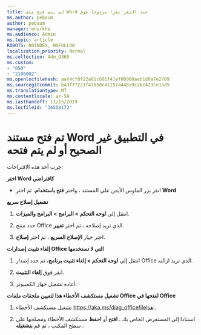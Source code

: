 ```yaml
---
title: لم يتم فتح ملف Word عند النقر نقرا مزدوجا فوق
ms.author: pebaum
author: pebaum
manager: mnirkhe
ms.audience: Admin
ms.topic: article
ROBOTS: NOINDEX, NOFOLLOW
localization_priority: Normal
ms.collection: Adm_O365
ms.custom:
- "850"
- "2100002"
ms.openlocfilehash: aaf4cf8f22a81c601f41ef00080aeb1d8a7e2789
ms.sourcegitcommit: b43f77221f47b50c41197a448a9c26c423ce1ad5
ms.translationtype: MT
ms.contentlocale: ar-SA
ms.lasthandoff: 11/15/2019
ms.locfileid: "36558172"
---
```

# <a name="word-document-opened-in-the-wrong-app-or-didnt-open"></a>تم فتح مستند Word في التطبيق غير الصحيح أو لم يتم فتحه

جرب أحد هذه الاقتراحات:

**اختر Word كافتراضي**

- انقر بزر الماوس الأيمن علي المستند ، واختر **فتح باستخدام**، ثم اختر **Word**

**تشغيل إصلاح سريع**

1. انتقل إلى **لوحه التحكم > البرامج > البرامج والميزات**.

2. حدد منتج Office الذي تريد إصلاحه ، ثم اختر **تغيير**.

3. اختر خيار **الإصلاح السريع** ، ثم اختر **إصلاح**.

**إلغاء تثبيت إصدارات Office التي لا تستخدمها**

1. انتقل إلى **لوحه التحكم > إلغاء تثبيت برنامج**، ثم حدد إصدار Office الذي تريد ازالته.

2. انقر فوق **إلغاء التثبيت**.

3. أعاده تشغيل جهاز الكمبيوتر.

**تشغيل مستكشف الأخطاء هذا لتعيين ملحقات ملفات Office لفتحها في Office**

1. تشغيل مستكشف الأخطاء https://aka.ms/diag_officefileهذا:.

2. استنادا إلى المستعرض الخاص بك ، **افتح** أو **احفظ** مستكشف الأخطاء ومصلحها علي سطح المكتب ، ثم قم **بتشغيله** .
